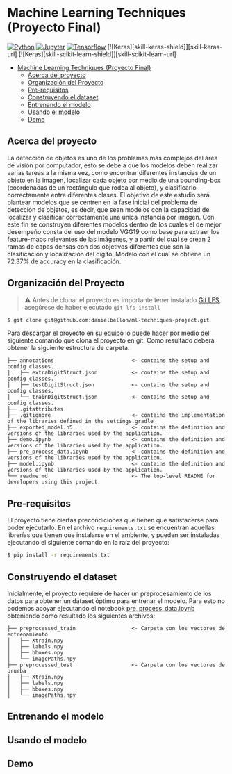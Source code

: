 # Machine Learning Techniques (Proyecto Final)

<!-- TABLE OF HEADER -->
[![Python][skill-python-shield]][skill-python-url]
[![Jupyter][skill-jupyter-shield]][skill-jupyter-url]
[![Tensorflow][skill-tensorflow-shield]][skill-tensorflow-url]
[![Keras][skill-keras-shield]][skill-keras-url]
[![Keras][skill-scikit-learn-shield]][skill-scikit-learn-url]


<!-- TOC -->

* [Machine Learning Techniques (Proyecto Final)](#machine-learning-techniques--proyecto-final-)
    * [Acerca del proyecto](#acerca-del-proyecto)
    * [Organización del Proyecto](#organización-del-proyecto)
    * [Pre-requisitos](#pre-requisitos)
    * [Construyendo el dataset](#construyendo-el-dataset)
    * [Entrenando el modelo](#entrenando-el-modelo)
    * [Usando el modelo](#usando-el-modelo)
    * [Demo](#demo)

<!-- TOC -->

<!-- ABOUT THE PROJECT -->

## Acerca del proyecto

La detección de objetos es uno de los problemas más complejos del área de visión por computador, esto se debe a que los
modelos deben realizar varias tareas a la misma vez, como encontrar diferentes instancias de un objeto en la imagen,
localizar cada objeto por medio de una bounding-box (coordenadas de un rectángulo que rodea al objeto), y clasificarlo
correctamente entre diferentes clases.
El objetivo de este estudio será plantear modelos que se centren en la fase inicial del problema de detección de
objetos, es decir, que sean modelos con la capacidad de localizar y clasificar correctamente una única instancia por
imagen.
Con este fin se construyen diferentes modelos dentro de los cuales el de mejor desempeño consta del uso del modelo VGG19
como base para extraer los feature-maps relevantes de las imágenes, y a partir del cual se crean 2 ramas de capas densas
con dos objetivos diferentes que son la clasificación y localización del dígito. Modelo con el cual se obtiene un 72.37%
de accuracy en la clasificación.

## Organización del Proyecto

> ⚠️ Antes de clonar el proyecto es importante tener instalado [Git LFS](https://git-lfs.github.com/), asegúrese de
> haber
> ejecutado `git lfs install`

```bash
$ git clone git@github.com:danielbellon/ml-techniques-project.git
``` 

Para descargar el proyecto en su equipo lo puede hacer por medio del siguiente comando que clona el proyecto en git.
Como resultado deberá obtener la siguiente estructura de carpeta.

    ├── annotations                         <- contains the setup and config classes.
    │   ├── extraDigitStruct.json           <- contains the setup and config classes.
    │   ├── testDigitStruct.json            <- contains the setup and config classes.                 
    │   └── trainDigitStruct.json           <- contains the setup and config classes.
    ├── .gitattributes
    ├── .gitignore                          <- contains the implementation of the libraries defined in the settings.gradle
    ├── exported_model.h5                   <- contains the definition and versions of the libraries used by the application.
    ├── demo.ipynb                          <- contains the definition and versions of the libraries used by the application.
    ├── pre_process_data.ipynb              <- contains the definition and versions of the libraries used by the application.
    ├── model.ipynb                         <- contains the definition and versions of the libraries used by the application.
    └── readme.md                           <- The top-level README for developers using this project.

## Pre-requisitos

El proyecto tiene ciertas precondiciones que tienen que satisfacerse para poder ejecutarlo. En el
archivo `requirements.txt`
se encuentran aquellas librerías que tienen que instalarse en el ambiente, y pueden ser instaladas ejecutando
el siguiente comando en la raíz del proyecto:

``` bash
$ pip install -r requirements.txt
```

## Construyendo el dataset

Inicialmente, el proyecto requiere de hacer un preprocesamiento de los datos para obtener un dataset óptimo para
entrenar
el modelo. Para esto no podemos apoyar ejecutando el notebook [pre_process_data.ipynb](pre_process_data.ipynb)
obteniendo como resultado los siguientes archivos:

    ├── preprocessed_train                  <- Carpeta con los vectores de entrenamiento
    │   ├── Xtrain.npy                      
    │   ├── labels.npy                                       
    │   ├── bboxes.npy                                       
    │   └── imagePaths.npy                  
    ├── preprocessed_test                   <- Carpeta con los vectores de prueba
    │   ├── Xtrain.npy                      
    │   ├── labels.npy                                       
    │   ├── bboxes.npy                                       
    │   └── imagePaths.npy                  

## Entrenando el modelo

## Usando el modelo

## Demo

<!-- MARKDOWN LINKS & IMAGES -->
<!-- https://shields.io/ -->
[skill-python-shield]: https://img.shields.io/badge/Python-3.9-blue
[skill-python-url]: https://www.python.org/
[skill-jupyter-shield]: https://img.shields.io/badge/Jupyter-6.4.8-blue
[skill-jupyter-url]: https://jupyter.org/
[skill-tensorflow-shield]: https://img.shields.io/badge/TensorFlow-2.9.1-blue
[skill-tensorflow-url]: https://www.tensorflow.org/?hl=es-419
